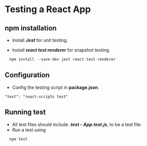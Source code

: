 # Testing a React App
## npm installation  

- Install ***Jest*** for unit testing.

- Install ***react test renderer*** for snapshot testing.

~~~javascript  
  npm install --save-dev jest react-test-renderer
~~~  

## Configuration 
- Config the testing script in **package.json**.

~~~  
"test": "react-scripts test"
~~~  

## Running test 
- All test files should include ***.test - App.test.js***, to be a test file.
- Run a test using
~~~javascript  
  npm test
~~~  
